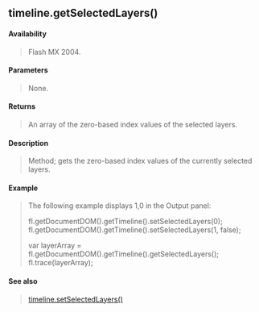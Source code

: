 ## timeline.getSelectedLayers()

#### Availability

> Flash MX 2004.

#### Parameters

> None.

#### Returns

> An array of the zero-based index values of the selected layers.

#### Description

> Method; gets the zero-based index values of the currently selected layers.

#### Example

> The following example displays 1,0 in the Output panel:
>
> fl.getDocumentDOM().getTimeline().setSelectedLayers(0); fl.getDocumentDOM().getTimeline().setSelectedLayers(1, false);
>
> var layerArray = fl.getDocumentDOM().getTimeline().getSelectedLayers(); fl.trace(layerArray);

#### See also

> [timeline.setSelectedLayers()](#_bookmark1084)

